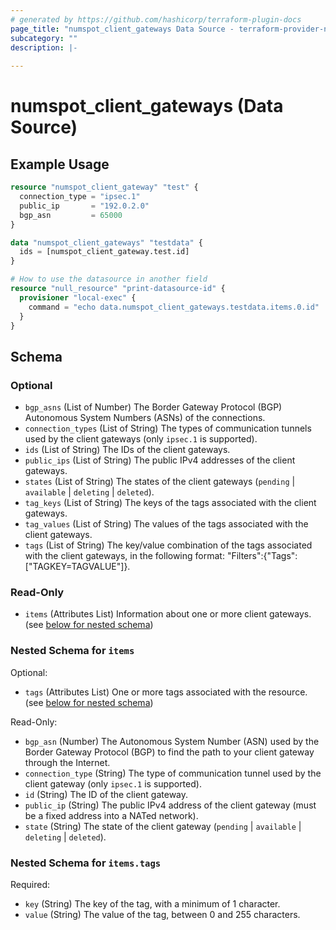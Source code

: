 ```yaml
---
# generated by https://github.com/hashicorp/terraform-plugin-docs
page_title: "numspot_client_gateways Data Source - terraform-provider-numspot"
subcategory: ""
description: |-
  
---
```


# numspot_client_gateways (Data Source)



## Example Usage

```terraform
resource "numspot_client_gateway" "test" {
  connection_type = "ipsec.1"
  public_ip       = "192.0.2.0"
  bgp_asn         = 65000
}

data "numspot_client_gateways" "testdata" {
  ids = [numspot_client_gateway.test.id]
}

# How to use the datasource in another field
resource "null_resource" "print-datasource-id" {
  provisioner "local-exec" {
    command = "echo data.numspot_client_gateways.testdata.items.0.id"
  }
}
```

<!-- schema generated by tfplugindocs -->
## Schema

### Optional

- `bgp_asns` (List of Number) The Border Gateway Protocol (BGP) Autonomous System Numbers (ASNs) of the connections.
- `connection_types` (List of String) The types of communication tunnels used by the client gateways (only `ipsec.1` is supported).
- `ids` (List of String) The IDs of the client gateways.
- `public_ips` (List of String) The public IPv4 addresses of the client gateways.
- `states` (List of String) The states of the client gateways (`pending` \| `available` \| `deleting` \| `deleted`).
- `tag_keys` (List of String) The keys of the tags associated with the client gateways.
- `tag_values` (List of String) The values of the tags associated with the client gateways.
- `tags` (List of String) The key/value combination of the tags associated with the client gateways, in the following format: "Filters":{"Tags":["TAGKEY=TAGVALUE"]}.

### Read-Only

- `items` (Attributes List) Information about one or more client gateways. (see [below for nested schema](#nestedatt--items))

<a id="nestedatt--items"></a>
### Nested Schema for `items`

Optional:

- `tags` (Attributes List) One or more tags associated with the resource. (see [below for nested schema](#nestedatt--items--tags))

Read-Only:

- `bgp_asn` (Number) The Autonomous System Number (ASN) used by the Border Gateway Protocol (BGP) to find the path to your client gateway through the Internet.
- `connection_type` (String) The type of communication tunnel used by the client gateway (only `ipsec.1` is supported).
- `id` (String) The ID of the client gateway.
- `public_ip` (String) The public IPv4 address of the client gateway (must be a fixed address into a NATed network).
- `state` (String) The state of the client gateway (`pending` \| `available` \| `deleting` \| `deleted`).

<a id="nestedatt--items--tags"></a>
### Nested Schema for `items.tags`

Required:

- `key` (String) The key of the tag, with a minimum of 1 character.
- `value` (String) The value of the tag, between 0 and 255 characters.
